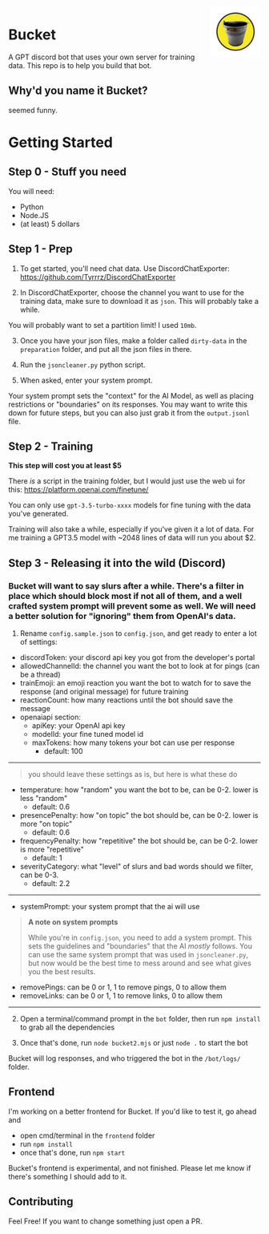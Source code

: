 <img src='bucket.png' width='100' align="right">

# Bucket

A GPT discord bot that uses your own server for training data. This repo is to help you build that bot.

## Why'd you name it Bucket?
seemed funny.

# Getting Started

## Step 0 - Stuff you need
You will need:
- Python
- Node.JS
- (at least) 5 dollars

## Step 1 - Prep
  1. To get started, you'll need chat data. Use DiscordChatExporter: https://github.com/Tyrrrz/DiscordChatExporter

  2. In DiscordChatExporter, choose the channel you want to use for the training data, make sure to download it as `json`. This will probably take a while.

 You will probably want to set a partition limit! I used `10mb`.

  3. Once you have your json files, make a folder called `dirty-data` in the `preparation` folder, and put all the json files in there.

  4. Run the `jsoncleaner.py` python script.

  5. When asked, enter your system prompt. 
  
  Your system prompt sets the "context" for the AI Model, as well as placing restrictions or "boundaries" on its responses. You may want to write this down for future steps, but you can also just grab it from the `output.jsonl` file.


## Step 2 - Training
**This step will cost you at least $5**

There *is* a script in the training folder, but I would just use the web ui for this: https://platform.openai.com/finetune/

You can only use `gpt-3.5-turbo-xxxx` models for fine tuning with the data you've generated.

Training will also take a while, especially if you've given it a lot of data. For me training a GPT3.5 model with ~2048 lines of data will run you about $2.



## Step 3 - Releasing it into the wild (Discord)

### Bucket will want to say slurs after a while. There's a filter in place which should block most if not all of them, and a well crafted system prompt will prevent some as well. We will need a better solution for "ignoring" them from OpenAI's data.

1. Rename `config.sample.json` to `config.json`, and get ready to enter a lot of settings:

- discordToken: your discord api key you got from the developer's portal
- allowedChannelId: the channel you want the bot to look at for pings (can be a thread)
- trainEmoji: an emoji reaction you want the bot to watch for to save the response (and original message) for future training
- reactionCount: how many reactions until the bot should save the message
- openaiapi section:
  - apiKey: your OpenAI api key
  - modelId: your fine tuned model id
  - maxTokens: how many tokens your bot can use per response
    - default: 100
<hr>

  > you should leave these settings as is, but here is what these do
  - temperature: how "random" you want the bot to be, can be 0-2. lower is less "random"
    - default: 0.6
  - presencePenalty: how "on topic" the bot should be, can be 0-2. lower is more "on topic"
    - default: 0.6
  - frequencyPenalty: how "repetitive" the bot should be, can be 0-2. lower is more "repetitive"
    - default: 1
  - severityCategory: what "level" of slurs and bad words should we filter, can be 0-3.
    - default: 2.2
  <hr>
  
  - systemPrompt: your system prompt that the ai will use

> **A note on system prompts**
>
> While you're in `config.json`, you need to add a system prompt. This sets the guidelines and "boundaries" that the AI *mostly* follows. You can use the same system prompt that was used in `jsoncleaner.py`, but now would be the best time to mess around and see what gives you the best results. 

- removePings: can be 0 or 1, 1 to remove pings, 0 to allow them
- removeLinks: can be 0 or 1, 1 to remove links, 0 to allow them
<hr>

2. Open a terminal/command prompt in the `bot` folder, then run `npm install` to grab all the dependencies
  
3. Once that's done, run `node bucket2.mjs` or just `node .` to start the bot

Bucket will log responses, and who triggered the bot in the `/bot/logs/` folder. 

## Frontend
I'm working on a better frontend for Bucket. If you'd like to test it, go ahead and 
- open cmd/terminal in the `frontend` folder
- run `npm install`
- once that's done, run `npm start`

Bucket's frontend is experimental, and not finished. Please let me know if there's something I should add to it.

## Contributing
Feel Free! If you want to change something just open a PR.
